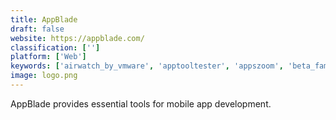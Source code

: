 ```yaml
---
title: AppBlade
draft: false 
website: https://appblade.com/
classification: ['']
platform: ['Web']
keywords: ['airwatch_by_vmware', 'apptooltester', 'appszoom', 'beta_family', 'blackberry_enterprise_mobility_suite', 'cisco_meraki_systems_manager', 'coder.ly', 'diawi', 'good_mobile_security_platform', 'mobileiron', 'scalefusion', 'sequent', 'testflight', 'topcoder', 'visual_studio_app_center', 'wavelink_avalanche', 'xenmobile', 'vayuz']
image: logo.png
---
```

AppBlade provides essential tools for mobile app development.